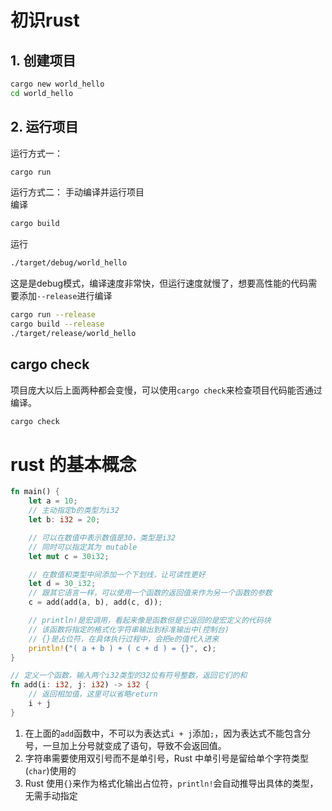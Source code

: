 
# 初识rust
## 1. 创建项目
```zsh
cargo new world_hello
cd world_hello
```

## 2. 运行项目
运行方式一：  
```zsh
cargo run
```
运行方式二：
手动编译并运行项目  
编译  
```zsh
cargo build
```
运行  
```zsh
./target/debug/world_hello
```
这是是debug模式，编译速度非常快，但运行速度就慢了，想要高性能的代码需要添加`--release`进行编译  
```zsh
cargo run --release
cargo build --release
./target/release/world_hello
```

## cargo check
项目庞大以后上面两种都会变慢，可以使用`cargo check`来检查项目代码能否通过编译。
```zsh
cargo check
```

# rust 的基本概念
```rust
fn main() {
	let a = 10;
	// 主动指定b的类型为i32
	let b: i32 = 20;

	// 可以在数值中表示数值是30，类型是i32
	// 同时可以指定其为 mutable
	let mut c = 30i32;

	// 在数值和类型中间添加一个下划线，让可读性更好
	let d = 30_i32;
	// 跟其它语言一样，可以使用一个函数的返回值来作为另一个函数的参数
	c = add(add(a, b), add(c, d));

	// println!是宏调用，看起来像是函数但是它返回的是宏定义的代码块
	// 该函数将指定的格式化字符串输出到标准输出中(控制台)
	// {}是占位符，在具体执行过程中，会把e的值代入进来
	println!("( a + b ) + ( c + d ) = {}", c);
}

// 定义一个函数，输入两个i32类型的32位有符号整数，返回它们的和
fn add(i: i32, j: i32) -> i32 {
	// 返回相加值，这里可以省略return
	i + j
}
```
1. 在上面的`add`函数中，不可以为表达式`i + j`添加`;`，因为表达式不能包含分号，一旦加上分号就变成了语句，导致不会返回值。  
2. 字符串需要使用双引号而不是单引号，Rust 中单引号是留给单个字符类型(`char`)使用的  
3. Rust 使用`{}`来作为格式化输出占位符，`println!`会自动推导出具体的类型，无需手动指定  
